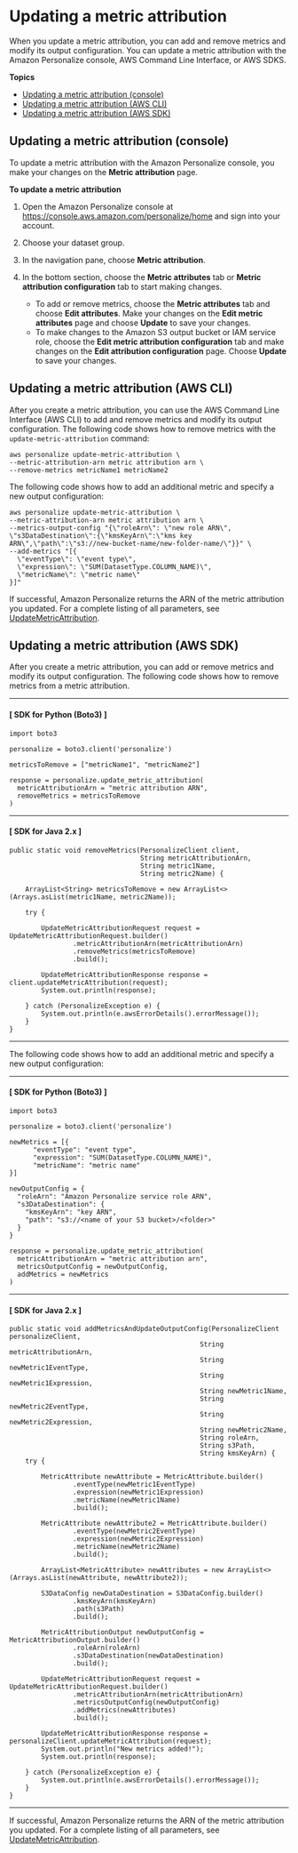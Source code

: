 # Updating a metric attribution<a name="updating-metric-attribution"></a>

 When you update a metric attribution, you can add and remove metrics and modify its output configuration\. You can update a metric attribution with the Amazon Personalize console, AWS Command Line Interface, or AWS SDKS\. 

**Topics**
+ [Updating a metric attribution \(console\)](#updating-metric-attribution-console)
+ [Updating a metric attribution \(AWS CLI\)](#updating-metric-attribution-cli)
+ [Updating a metric attribution \(AWS SDK\)](#updating-metric-attribution-sdk)

## Updating a metric attribution \(console\)<a name="updating-metric-attribution-console"></a>

To update a metric attribution with the Amazon Personalize console, you make your changes on the **Metric attribution** page\.

**To update a metric attribution**

1. Open the Amazon Personalize console at [https://console\.aws\.amazon\.com/personalize/home](https://console.aws.amazon.com/personalize/home) and sign into your account\. 

1. Choose your dataset group\.

1. In the navigation pane, choose **Metric attribution**\.

1. In the bottom section, choose the **Metric attributes** tab or **Metric attribution configuration** tab to start making changes\.
   + To add or remove metrics, choose the **Metric attributes** tab and choose **Edit attributes**\. Make your changes on the **Edit metric attributes** page and choose **Update** to save your changes\.
   + To make changes to the Amazon S3 output bucket or IAM service role, choose the **Edit metric attribution configuration** tab and make changes on the **Edit attribution configuration** page\. Choose **Update** to save your changes\.

## Updating a metric attribution \(AWS CLI\)<a name="updating-metric-attribution-cli"></a>

After you create a metric attribution, you can use the AWS Command Line Interface \(AWS CLI\) to add and remove metrics and modify its output configuration\. The following code shows how to remove metrics with the `update-metric-attribution` command:

```
aws personalize update-metric-attribution \
--metric-attribution-arn metric attribution arn \
--remove-metrics metricName1 metricName2
```

 The following code shows how to add an additional metric and specify a new output configuration:

```
aws personalize update-metric-attribution \
--metric-attribution-arn metric attribution arn \
--metrics-output-config "{\"roleArn\": \"new role ARN\", \"s3DataDestination\":{\"kmsKeyArn\":\"kms key ARN\",\"path\":\"s3://new-bucket-name/new-folder-name/\"}}" \
--add-metrics "[{
  \"eventType\": \"event type\",
  \"expression\": \"SUM(DatasetType.COLUMN_NAME)\",
  \"metricName\": \"metric name\"
}]"
```

 If successful, Amazon Personalize returns the ARN of the metric attribution you updated\. For a complete listing of all parameters, see [UpdateMetricAttribution](API_UpdateMetricAttribution.md)\.

## Updating a metric attribution \(AWS SDK\)<a name="updating-metric-attribution-sdk"></a>

After you create a metric attribution, you can add or remove metrics and modify its output configuration\. The following code shows how to remove metrics from a metric attribution\.

------
#### [ SDK for Python \(Boto3\) ]

```
import boto3
            
personalize = boto3.client('personalize')

metricsToRemove = ["metricName1", "metricName2"]
            
response = personalize.update_metric_attribution(
  metricAttributionArn = "metric attribution ARN",
  removeMetrics = metricsToRemove
)
```

------
#### [ SDK for Java 2\.x ]

```
public static void removeMetrics(PersonalizeClient client,
                                 String metricAttributionArn,
                                 String metric1Name,
                                 String metric2Name) {

    ArrayList<String> metricsToRemove = new ArrayList<>(Arrays.asList(metric1Name, metric2Name));
    
    try {
    
        UpdateMetricAttributionRequest request = UpdateMetricAttributionRequest.builder()
                .metricAttributionArn(metricAttributionArn)
                .removeMetrics(metricsToRemove)
                .build();
                
        UpdateMetricAttributionResponse response = client.updateMetricAttribution(request);
        System.out.println(response);
        
    } catch (PersonalizeException e) {
        System.out.println(e.awsErrorDetails().errorMessage());
    }
}
```

------

 The following code shows how to add an additional metric and specify a new output configuration:

------
#### [ SDK for Python \(Boto3\) ]

```
import boto3

personalize = boto3.client('personalize')

newMetrics = [{ 
      "eventType": "event type",
      "expression": "SUM(DatasetType.COLUMN_NAME)",
      "metricName": "metric name"
}]

newOutputConfig = {
  "roleArn": "Amazon Personalize service role ARN", 
  "s3DataDestination": {
    "kmsKeyArn": "key ARN", 
    "path": "s3://<name of your S3 bucket>/<folder>"
  }
}

response = personalize.update_metric_attribution(
  metricAttributionArn = "metric attribution arn",
  metricsOutputConfig = newOutputConfig,
  addMetrics = newMetrics
)
```

------
#### [ SDK for Java 2\.x ]

```
public static void addMetricsAndUpdateOutputConfig(PersonalizeClient personalizeClient,
                                                String metricAttributionArn,
                                                String newMetric1EventType,
                                                String newMetric1Expression,
                                                String newMetric1Name,
                                                String newMetric2EventType,
                                                String newMetric2Expression,
                                                String newMetric2Name,
                                                String roleArn,
                                                String s3Path,
                                                String kmsKeyArn) {
    try {
    
        MetricAttribute newAttribute = MetricAttribute.builder()
                .eventType(newMetric1EventType)
                .expression(newMetric1Expression)
                .metricName(newMetric1Name)
                .build();
                
        MetricAttribute newAttribute2 = MetricAttribute.builder()
                .eventType(newMetric2EventType)
                .expression(newMetric2Expression)
                .metricName(newMetric2Name)
                .build();

        ArrayList<MetricAttribute> newAttributes = new ArrayList<>(Arrays.asList(newAttribute, newAttribute2));

        S3DataConfig newDataDestination = S3DataConfig.builder()
                .kmsKeyArn(kmsKeyArn)
                .path(s3Path)
                .build();

        MetricAttributionOutput newOutputConfig = MetricAttributionOutput.builder()
                .roleArn(roleArn)
                .s3DataDestination(newDataDestination)
                .build();
                
        UpdateMetricAttributionRequest request = UpdateMetricAttributionRequest.builder()
                .metricAttributionArn(metricAttributionArn)
                .metricsOutputConfig(newOutputConfig)
                .addMetrics(newAttributes)
                .build();
                
        UpdateMetricAttributionResponse response = personalizeClient.updateMetricAttribution(request);
        System.out.println("New metrics added!");
        System.out.println(response);
        
    } catch (PersonalizeException e) {
        System.out.println(e.awsErrorDetails().errorMessage());
    }
}
```

------

If successful, Amazon Personalize returns the ARN of the metric attribution you updated\. For a complete listing of all parameters, see [UpdateMetricAttribution](API_UpdateMetricAttribution.md)\.